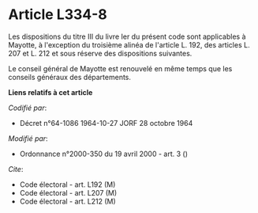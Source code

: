 # Article L334-8

Les dispositions du titre III du livre Ier du présent code sont applicables à Mayotte, à l'exception du troisième alinéa de
l'article L. 192, des articles L. 207 et L. 212 et sous réserve des dispositions suivantes.

Le conseil général de Mayotte est renouvelé en même temps que les conseils généraux des départements.

**Liens relatifs à cet article**

_Codifié par_:

  - Décret n°64-1086 1964-10-27 JORF 28 octobre 1964

_Modifié par_:

  - Ordonnance n°2000-350 du 19 avril 2000 - art. 3 ()

_Cite_:

  - Code électoral - art. L192 (M)
  - Code électoral - art. L207 (M)
  - Code électoral - art. L212 (M)
